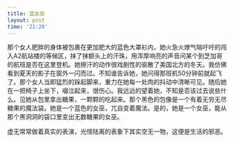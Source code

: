 ```yaml
---
title: 蓝女巫
layout: post
time: '21:20'
---
```


那个女人肥胖的身体被包裹在更加肥大的蓝色大罩衫内，她火急火燎气喘吁吁的闯入A2航站楼的等候区，抹了抹额头上的汗珠，用浑厚响亮的声音问某个到芝加哥的航班是否在这里登机。她擦汗的动作很戏剧性的驱散了美国北方的冬天。我仿佛看到夏天的影子在窗外一闪而过。不知谁告诉她，她问得那班机50分钟前就起飞了。那个女人当即猛烈的跺起脚来，重力在她每一处肉的抖动中清晰可见。随后她在一把椅子上坐下，啜泣起来，很伤心。我远远的望着她，不知是否该过去说些什么。见她从包里拿出糖果，一颗颗的吃起来。那个黑色的包像是一个有着无穷无尽糖果的魔法袋。她是一个蓝色的女巫，兀自变着魔法。是的，她是一个女巫，能从那个黑洞洞的袋口里变出无数糖果的女巫。

虚无常常做着真实的表演，光怪陆离的表象下其实空无一物，这便是生活的邪恶。